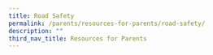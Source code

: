 ```yaml
---
title: Road Safety
permalink: /parents/resources-for-parents/road-safety/
description: ""
third_nav_title: Resources for Parents
---
```

